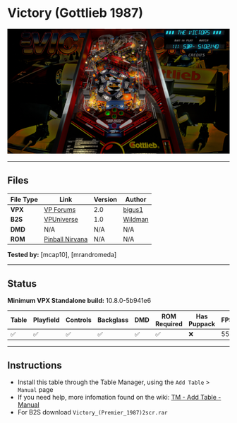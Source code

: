 # Victory (Gottlieb 1987)

![Table Preview](../../images/vpx-victory.png)

---

## Files
| File Type | Link | Version | Author | 
|-----------|--------|----------|--------------|
| **VPX** | [VP Forums](https://www.vpforums.org/index.php?app=downloads&showfile=15232) | 2.0 | [bigus1](https://www.vpforums.org/index.php?showuser=107629) |
| **B2S** | [VPUniverse](https://vpuniverse.com/files/file/4547-victory-premier-1987/) | 1.0 | [Wildman](https://vpuniverse.com/profile/5-wildman/) |
| **DMD** | N/A | N/A | N/A |
| **ROM** | [Pinball Nirvana](https://pinballnirvana.com/forums/resources/victory.2562/) | N/A | N/A |

**Tested by:** [mcap10], [mrandromeda]

---

## Status 
**Minimum VPX Standalone build:** 10.8.0-5b941e6

| Table | Playfield | Controls | Backglass | DMD | ROM Required | Has Puppack | FPS |
|-----------|----------|-----------|-----|--------------|-----|-----|-----|
| :white_check_mark: | :white_check_mark: | :white_check_mark: | :white_check_mark: | :white_check_mark: | :white_check_mark: | :x: | 55 |

---

## Instructions

- Install this table through the Table Manager, using the `Add Table` > `Manual` page
- If you need help, more infomation found on the wiki: [TM - Add Table - Manual](https://github.com/LegendsUnchained/vpx-standalone-alp4k/wiki/%5B04%5D-%F0%9F%A7%A1-TM-%E2%80%90-Other-Features#add-table---manual)
- For B2S download `Victory_(Premier_1987)2scr.rar`

